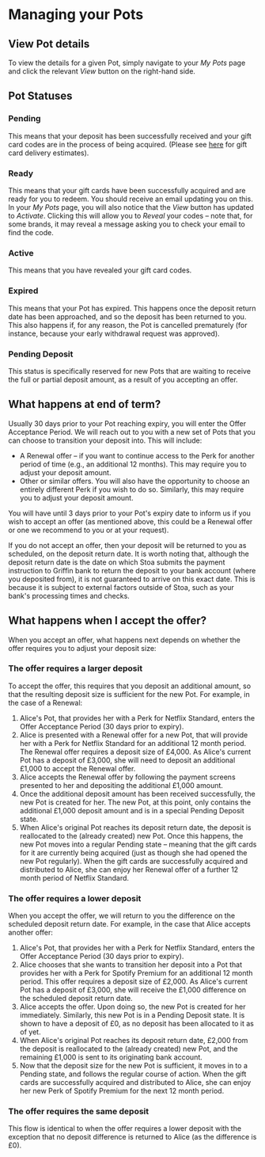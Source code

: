 # Managing your Pots

## View Pot details

To view the details for a given Pot, simply navigate to your _My Pots_ page and click the relevant _View_ button on the right-hand side.

## Pot Statuses

### Pending

This means that your deposit has been successfully received and your gift card codes are in the process of being acquired. (Please see [here](broken-reference) for gift card delivery estimates).

### Ready

This means that your gift cards have been successfully acquired and are ready for you to redeem. You should receive an email updating you on this. In your _My Pots_ page, you will also notice that the _View_ button has updated to _Activate_. Clicking this will allow you to _Reveal_ your codes – note that, for some brands, it may reveal a message asking you to check your email to find the code.

### Active

This means that you have revealed your gift card codes.

### Expired

This means that your Pot has expired. This happens once the deposit return date has been approached, and so the deposit has been returned to you. This also happens if, for any reason, the Pot is cancelled prematurely (for instance, because your early withdrawal request was approved).

### Pending Deposit

This status is specifically reserved for new Pots that are waiting to receive the full or partial deposit amount, as a result of you accepting an offer.

## What happens at end of term?

Usually 30 days prior to your Pot reaching expiry, you will enter the Offer Acceptance Period. We will reach out to you with a new set of Pots that you can choose to transition your deposit into. This will include:

* A Renewal offer – if you want to continue access to the Perk for another period of time (e.g., an additional 12 months). This may require you to adjust your deposit amount.
* Other or similar offers. You will also have the opportunity to choose an entirely different Perk if you wish to do so. Similarly, this may require you to adjust your deposit amount.

You will have until 3 days prior to your Pot's expiry date to inform us if you wish to accept an offer (as mentioned above, this could be a Renewal offer or one we recommend to you or at your request).

If you do not accept an offer, then your deposit will be returned to you as scheduled, on the deposit return date. It is worth noting that, although the deposit return date is the date on which Stoa submits the payment instruction to Griffin bank to return the deposit to your bank account (where you deposited from), it is not guaranteed to arrive on this exact date. This is because it is subject to external factors outside of Stoa, such as your bank's processing times and checks.

## What happens when I accept the offer?

When you accept an offer, what happens next depends on whether the offer requires you to adjust your deposit size:

### The offer requires a larger deposit

To accept the offer, this requires that you deposit an additional amount, so that the resulting deposit size is sufficient for the new Pot. For example, in the case of a Renewal:

1. Alice's Pot, that provides her with a Perk for Netflix Standard, enters the Offer Acceptance Period (30 days prior to expiry).
2. Alice is presented with a Renewal offer for a new Pot, that will provide her with a Perk for Netflix Standard for an additional 12 month period. The Renewal offer requires a deposit size of £4,000. As Alice's current Pot has a deposit of £3,000, she will need to deposit an additional £1,000 to accept the Renewal offer.
3. Alice accepts the Renewal offer by following the payment screens presented to her and depositing the additional £1,000 amount.
4. Once the additional deposit amount has been received successfully, the new Pot is created for her. The new Pot, at this point, only contains the additional £1,000 deposit amount and is in a special Pending Deposit state.
5. When Alice's original Pot reaches its deposit return date, the deposit is reallocated to the (already created) new Pot. Once this happens, the new Pot moves into a regular Pending state – meaning that the gift cards for it are currently being acquired (just as though she had opened the new Pot regularly). When the gift cards are successfully acquired and distributed to Alice, she can enjoy her Renewal offer of a further 12 month period of Netflix Standard.

### The offer requires a lower deposit

When you accept the offer, we will return to you the difference on the scheduled deposit return date. For example, in the case that Alice accepts another offer:

1. Alice's Pot, that provides her with a Perk for Netflix Standard, enters the Offer Acceptance Period (30 days prior to expiry).
2. Alice chooses that she wants to transition her deposit into a Pot that provides her with a Perk for Spotify Premium for an additional 12 month period. This offer requires a deposit size of £2,000. As Alice's current Pot has a deposit of £3,000, she will receive the £1,000 difference on the scheduled deposit return date.
3. Alice accepts the offer. Upon doing so, the new Pot is created for her immediately. Similarly, this new Pot is in a Pending Deposit state. It is shown to have a deposit of £0, as no deposit has been allocated to it as of yet.
4. When Alice's original Pot reaches its deposit return date, £2,000 from the deposit is reallocated to the (already created) new Pot, and the remaining £1,000 is sent to its originating bank account.
5. Now that the deposit size for the new Pot is sufficient, it moves in to a Pending state, and follows the regular course of action. When the gift cards are successfully acquired and distributed to Alice, she can enjoy her new Perk of Spotify Premium for the next 12 month period.

### The offer requires the same deposit

This flow is identical to when the offer requires a lower deposit with the exception that no deposit difference is returned to Alice (as the difference is £0).
